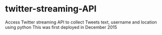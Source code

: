 # twitter-streaming-API
Access Twitter streaming API to collect Tweets text, username and location using python
This was first deployed in December 2015 
